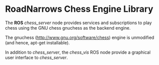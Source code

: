 RoadNarrows Chess Engine Library
=============

The **ROS** *chess_server* node provides services and subscriptions to play 
chess using the GNU chess gnuchess as the backend engine.

The gnuchess (http://www.gnu.org/software/chess) engine is unmodified
(and hence, apt-get installable).

In addition to *chess_server*, the *chess_vis* ROS node provide a graphical
user interface to *chess_server*.
